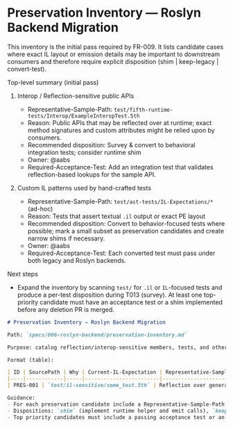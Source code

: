 # Preservation Inventory — Roslyn Backend Migration

This inventory is the initial pass required by FR-009. It lists candidate cases where exact IL layout
or emission details may be important to downstream consumers and therefore require explicit
disposition (shim | keep-legacy | convert-test).

Top-level summary (initial pass)

1. Interop / Reflection-sensitive public APIs
   - Representative-Sample-Path: `test/fifth-runtime-tests/Interop/ExampleInteropTest.5th`
   - Reason: Public APIs that may be reflected over at runtime; exact method signatures and custom
     attributes might be relied upon by consumers.
   - Recommended disposition: Survey & convert to behavioral integration tests; consider runtime shim
   - Owner: @aabs
   - Required-Acceptance-Test: Add an integration test that validates reflection-based lookups for the sample API.

2. Custom IL patterns used by hand-crafted tests
   - Representative-Sample-Path: `test/ast-tests/IL-Expectations/*` (ad-hoc)
   - Reason: Tests that assert textual `.il` output or exact PE layout
   - Recommended disposition: Convert to behavior-focused tests where possible; mark a small subset
     as preservation candidates and create narrow shims if necessary.
   - Owner: @aabs
   - Required-Acceptance-Test: Each converted test must pass under both legacy and Roslyn backends.

Next steps

- Expand the inventory by scanning `test/` for `.il` or `IL`-focused tests and produce a per-test
  disposition during T013 (survey). At least one top-priority candidate must have an acceptance test
  or a shim implemented before any deletion PR is merged.
```markdown
# Preservation Inventory — Roslyn Backend Migration

Path: `specs/006-roslyn-backend/preservation-inventory.md`

Purpose: catalog reflection/interop-sensitive members, tests, and other artifacts that require precise IL-preservation or specialized handling. Each entry must be actionable and include an acceptance test or a shim implementation plan.

Format (table):

| ID | SourcePath | Why | Current-IL-Expectation | Representative-Sample-Path | Proposed-Disposition | ShimPath / Note | Required-Acceptance-Test | Owner | Status |
|----|------------|-----|------------------------|---------------------------|----------------------|-----------------|--------------------------|-------|--------|
| PRES-001 | `test/il-sensitive/some_test.5th` | Reflection over generated method tokens | Specific method token sequence expected by downstream consumer | `test/runtime-integration-tests/preservation/PRES-001.cs` | shim | `src/fifthlang.system/shims/Pres001Shim.cs` | `test/runtime-integration-tests/preservation/PRES-001.cs` | @owner | open |

Guidance:
- For each preservation candidate include a Representative-Sample-Path with a runnable test that reproduces the behavior under both backends (legacy and roslyn) whenever possible.
- Dispositions: `shim` (implement runtime helper and emit calls), `keep-legacy` (keep legacy emitter for that narrow case), or `convert-test` (rewrite test to be behavioral rather than IL-textual).
- Top priority candidates must include a passing acceptance test or an implemented shim prior to deletion PR (see FR-009).

```
